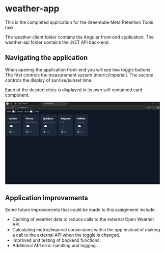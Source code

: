 # weather-app

This is the completed application for the Greentube Meta Retention Tools task.

The weather-client folder contains the  Angular front-end application. The weather-api folder contains the .NET API back-end.

## Navigating the application

When opening the application front-end you will see two toggle buttons. The first controls the measurement system (metric/imperial). The second controls the display of sunrise/sunset time.

Each of the desired cities is displayed in its own self contained card component.

![Front-end UI](image.png)

## Application improvements

Some future improvements that could be made to this assignment include:

- Caching of weather data to reduce calls to the external Open Weather API.
- Calculating metric/imperial conversions within the app instead of making a call to the external API when the toggle is changed.
- Improved unit testing of backend functions.
- Additional API error handling and logging.